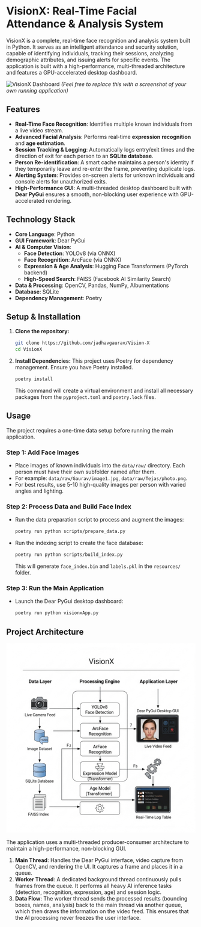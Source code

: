 # VisionX: Real-Time Facial Attendance & Analysis System

VisionX is a complete, real-time face recognition and analysis system built in Python. It serves as an intelligent attendance and security solution, capable of identifying individuals, tracking their sessions, analyzing demographic attributes, and issuing alerts for specific events. The application is built with a high-performance, multi-threaded architecture and features a GPU-accelerated desktop dashboard.

![VisionX Dashboard](https://i.imgur.com/qU3G7zL.png) 
*(Feel free to replace this with a screenshot of your own running application)*

## Features

-   **Real-Time Face Recognition**: Identifies multiple known individuals from a live video stream.
-   **Advanced Facial Analysis**: Performs real-time **expression recognition** and **age estimation**.
-   **Session Tracking & Logging**: Automatically logs entry/exit times and the direction of exit for each person to an **SQLite database**.
-   **Person Re-identification**: A smart cache maintains a person's identity if they temporarily leave and re-enter the frame, preventing duplicate logs.
-   **Alerting System**: Provides on-screen alerts for unknown individuals and console alerts for unauthorized exits.
-   **High-Performance GUI**: A multi-threaded desktop dashboard built with **Dear PyGui** ensures a smooth, non-blocking user experience with GPU-accelerated rendering.

## Technology Stack

-   **Core Language**: Python
-   **GUI Framework**: Dear PyGui
-   **AI & Computer Vision**:
    -   **Face Detection**: YOLOv8 (via ONNX)
    -   **Face Recognition**: ArcFace (via ONNX)
    -   **Expression & Age Analysis**: Hugging Face Transformers (PyTorch backend)
    -   **High-Speed Search**: FAISS (Facebook AI Similarity Search)
-   **Data & Processing**: OpenCV, Pandas, NumPy, Albumentations
-   **Database**: SQLite
-   **Dependency Management**: Poetry

## Setup & Installation

1.  **Clone the repository:**
    ```bash
    git clone https://github.com/jadhavgaurav/Vision-X
    cd VisionX
    ```

2.  **Install Dependencies:** This project uses Poetry for dependency management. Ensure you have Poetry installed.
    ```bash
    poetry install
    ```
    This command will create a virtual environment and install all necessary packages from the `pyproject.toml` and `poetry.lock` files.

## Usage

The project requires a one-time data setup before running the main application.

### Step 1: Add Face Images

-   Place images of known individuals into the `data/raw/` directory. Each person must have their own subfolder named after them.
-   For example: `data/raw/Gaurav/image1.jpg`, `data/raw/Tejas/photo.png`.
-   For best results, use 5-10 high-quality images per person with varied angles and lighting.

### Step 2: Process Data and Build Face Index

-   Run the data preparation script to process and augment the images:
    ```bash
    poetry run python scripts/prepare_data.py
    ```
-   Run the indexing script to create the face database:
    ```bash
    poetry run python scripts/build_index.py
    ```
    This will generate `face_index.bin` and `labels.pkl` in the `resources/` folder.

### Step 3: Run the Main Application

-   Launch the Dear PyGui desktop dashboard:
    ```bash
    poetry run python visionxApp.py
    ```

## Project Architecture

![VisionX Architecture](resources/visionx-architecture.png)

The application uses a multi-threaded producer-consumer architecture to maintain a high-performance, non-blocking GUI.

1.  **Main Thread**: Handles the Dear PyGui interface, video capture from OpenCV, and rendering the UI. It captures a frame and places it in a queue.
2.  **Worker Thread**: A dedicated background thread continuously pulls frames from the queue. It performs all heavy AI inference tasks (detection, recognition, expression, age) and session logic.
3.  **Data Flow**: The worker thread sends the processed results (bounding boxes, names, analysis) back to the main thread via another queue, which then draws the information on the video feed. This ensures that the AI processing never freezes the user interface.

